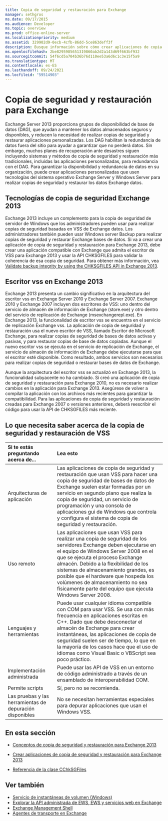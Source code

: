 ```yaml
---
title: Copia de seguridad y restauración para Exchange
manager: sethgros
ms.date: 09/17/2015
ms.audience: Developer
ms.topic: overview
ms.prod: office-online-server
ms.localizationpriority: medium
ms.assetid: 329902d9-0ecb-4cfb-86dd-5ce863deff3f
description: Busque información sobre cómo crear aplicaciones de copia de seguridad y restauración para Exchange 2013.
ms.openlocfilehash: 2be8295985651319860ab2d2a143d69f663bf932
ms.sourcegitcommit: 54f6cd5a704b36b76d110ee53a6d6c1c3e15f5a9
ms.translationtype: MT
ms.contentlocale: es-ES
ms.lasthandoff: 09/24/2021
ms.locfileid: "59514903"
---
```

# <a name="backup-and-restore-for-exchange"></a>Copia de seguridad y restauración para Exchange
  
Exchange Server 2013 proporciona grupos de disponibilidad de base de datos (DAG), que ayudan a mantener los datos almacenados seguros y disponibles, y reducen la necesidad de realizar copias de seguridad y restaurar aplicaciones personalizadas. Los DAG habilitan la redundancia de datos fuera del sitio para ayudar a garantizar que no perderá datos. Sin embargo, muchos planes de recuperación ante desastres siguen incluyendo sistemas y métodos de copia de seguridad y restauración más tradicionales, incluidas las aplicaciones personalizadas, para redundancia con el DAG. Para garantizar la disponibilidad y redundancia de datos en su organización, puede crear aplicaciones personalizadas que usen tecnologías del sistema operativo Exchange Server y Windows Server para realizar copias de seguridad y restaurar los datos Exchange datos.

<a name="bk_plugin"> </a>

## <a name="backup-technologies-in-exchange-2013"></a>Tecnologías de copia de seguridad Exchange 2013

Exchange 2013 incluye un complemento para la copia de seguridad de servidor de Windows que los administradores pueden usar para realizar copias de seguridad basadas en VSS de Exchange datos. Los administradores también pueden usar Windows server Backup para realizar copias de seguridad y restaurar Exchange bases de datos. Si va a crear una aplicación de copia de seguridad y restauración para Exchange 2013, debe crear una aplicación compatible con Exchange que admita el escritor de VSS para Exchange 2013 y usar la API CHKSGFILES para validar la coherencia de esa copia de seguridad. Para obtener más información, vea [Validate backup integrity by using the CHKSGFILES API in Exchange 2013](how-to-validate-backup-integrity-by-using-the-chksgfiles-api-in-exchange.md).

<a name="bk_vsswriter"> </a>

## <a name="vss-writer-in-exchange-2013"></a>Escritor vss en Exchange 2013

Exchange 2013 presenta un cambio significativo en la arquitectura del escritor vss en Exchange Server 2010 y Exchange Server 2007. Exchange 2010 y Exchange 2007 incluyen dos escritores de VSS: uno dentro del servicio de almacén de información de Exchange (store.exe) y otro dentro del servicio de replicación de Exchange (msexchangerepl.exe). En Exchange 2013, la funcionalidad de escritor vss se encuentra en el servicio de replicación Exchange vss. La aplicación de copia de seguridad y restauración usa el nuevo escritor de VSS, llamado Escritor de Microsoft Exchange, para realizar copias de seguridad de bases de datos activas y pasivas, y para restaurar copias de base de datos copiadas. Aunque el nuevo escritor vss se ejecuta en el servicio de replicación de Exchange, el servicio de almacén de información de Exchange debe ejecutarse para que el escritor esté disponible. Como resultado, ambos servicios son necesarios para realizar copias de seguridad o restaurar bases de datos de Exchange.
  
Aunque la arquitectura del escritor vss se actualizó en Exchange 2013, la funcionalidad subyacente no ha cambiado. Si creó una aplicación de copia de seguridad y restauración para Exchange 2010, no es necesario realizar cambios en la aplicación para Exchange 2013. Asegúrese de volver a compilar la aplicación con los archivos más recientes para garantizar la compatibilidad. Para las aplicaciones de copia de seguridad y restauración creadas para Exchange 2007 o versiones anteriores, deberá reescribir el código para usar la API de CHKSGFILES más reciente.
  
## <a name="what-you-need-to-know-about-vss-backup-and-restore"></a>Lo que necesita saber acerca de la copia de seguridad y restauración de VSS

|Si te estás preguntando acerca de...|Lea esto|
|:-----|:-----|
|Arquitecturas de aplicación  <br/> |Las aplicaciones de copia de seguridad y restauración que usan VSS para hacer una copia de seguridad de bases de datos de Exchange suelen estar formadas por un servicio en segundo plano que realiza la copia de seguridad, un servicio de programación y una consola de aplicaciones gui de Windows que controla y configura el sistema de copia de seguridad y restauración.  <br/> |
|Uso remoto  <br/> |Las aplicaciones que usan VSS para realizar una copia de seguridad de los servidores Exchange deben ejecutarse en el equipo de Windows Server 2008 en el que se ejecuta el proceso Exchange almacén. Debido a la flexibilidad de los sistemas de almacenamiento grandes, es posible que el hardware que hospeda los volúmenes de almacenamiento no sea físicamente parte del equipo que ejecuta Windows Server 2008.  <br/> |
|Lenguajes y herramientas  <br/> |Puede usar cualquier idioma compatible con COM para usar VSS. Se usa con más frecuencia en aplicaciones escritas en C++. Dado que debe desconectar el almacén de Exchange para crear instantáneas, las aplicaciones de copia de seguridad suelen ser de tiempo, lo que en la mayoría de los casos hace que el uso de idiomas como Visual Basic o VBScript sea poco práctico.  <br/> |
|Implementación administrada  <br/> |Puede usar las API de VSS en un entorno de código administrado a través de un ensamblado de interoperabilidad COM.  <br/> |
|Permite scripts  <br/> |Sí, pero no se recomienda.  <br/> |
|Las pruebas y las herramientas de depuración disponibles  <br/> |No se necesitan herramientas especiales para depurar aplicaciones que usan el Windows VSS.  <br/> |
   
## <a name="in-this-section"></a>En esta sección

- [Conceptos de copia de seguridad y restauración para Exchange 2013](backup-and-restore-concepts-for-exchange-2013.md)
    
- [Crear aplicaciones de copia de seguridad y restauración para Exchange 2013](build-backup-and-restore-applications-for-exchange-2013.md)
    
- [Referencia de la clase CChkSGFiles](cchksgfiles-class-reference.md)
    
## <a name="see-also"></a>Ver también

- [Servicio de instantáneas de volumen (Windows)](https://msdn.microsoft.com/library/windows/desktop/bb968832%28v=vs.85%29.aspx)   
- [Explorar la API administrada de EWS, EWS y servicios web en Exchange](../exchange-web-services/explore-the-ews-managed-api-ews-and-web-services-in-exchange.md)  
- [Exchange Management Shell](../management/exchange-management-shell.md)   
- [Agentes de transporte en Exchange](../transport-agents/transport-agents-in-exchange-2013.md) 
    

